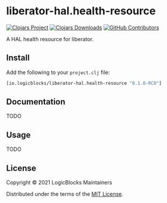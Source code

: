# liberator-hal.health-resource

[![Clojars Project](https://img.shields.io/clojars/v/io.logicblocks/liberator-hal.health-resource.svg)](https://clojars.org/io.logicblocks/liberator-hal.health-resource)
[![Clojars Downloads](https://img.shields.io/clojars/dt/io.logicblocks/liberator-hal.health-resource.svg)](https://clojars.org/io.logicblocks/liberator-hal.health-resource)
[![GitHub Contributors](https://img.shields.io/github/contributors-anon/logicblocks/liberator-hal.health-resource.svg)](https://github.com/logicblocks/liberator-hal.health-resource/graphs/contributors)

A HAL health resource for liberator.

## Install

Add the following to your `project.clj` file:

```clj
[io.logicblocks/liberator-hal.health-resource "0.1.0-RC0"]
```

## Documentation

TODO

## Usage

TODO

## License

Copyright &copy; 2021 LogicBlocks Maintainers

Distributed under the terms of the 
[MIT License](http://opensource.org/licenses/MIT).
